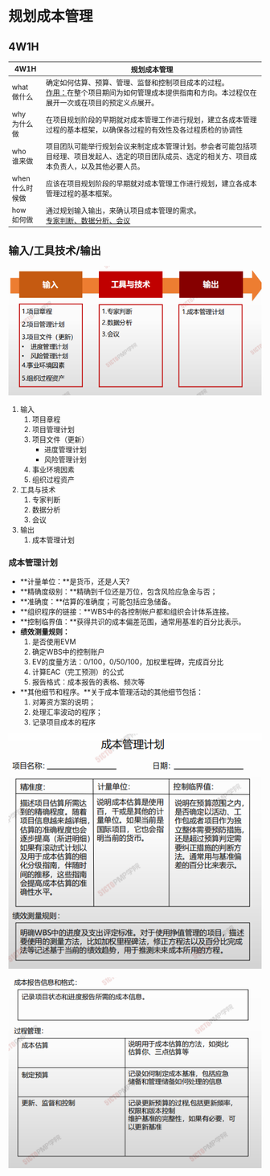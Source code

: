 # 规划成本管理

## 4W1H

| 4W1H                | 规划成本管理                                                 |
| ------------------- | ------------------------------------------------------------ |
| what<br/>做什么     | 确定如何估算、预算、管理、监督和控制项目成本的过程。<br/><u>作用：</u>在整个项目期间为如何管理成本提供指南和方向。本过程仅在展开一次或在项目的预定义点展开。 |
| why<br/>为什么做    | 在项目规划阶段的早期就对成本管理工作进行规划，建立各成本管理过程的基本框架，以确保各过程的有效性及各过程质检的协调性 |
| who<br/>谁来做      | 项目团队可能举行规划会议来制定成本管理计划。参会者可能包括项目经理、项目发起人、选定的项目团队成员、选定的相关方、项目成本负责人，以及其他必要人员。 |
| when<br/>什么时候做 | 应该在项目规划阶段的早期就对成本管理工作进行规划，建立各成本管理过程的基本框架。 |
| how<br/>如何做      | 通过规划输入输出，来确认项目成本管理的需求。<br><u>专家判断、数据分析、会议</u> |

## 输入/工具技术/输出

![image-20210304223648698](assets/image-20210304223648698.png)

1. 输入
   1. 项目章程
   2. 项目管理计划
   3. 项目文件（更新）
      - 进度管理计划
      - 风险管理计划
   4. 事业环境因素
   5. 组织过程资产
2. 工具与技术
   1. 专家判断
   2. 数据分析
   3. 会议
3. 输出
   1. 成本管理计划

### 成本管理计划

- **计量单位：**是货币，还是人天? 
- **精确度级别：**精确到千位还是万位，包含风险应急金与否；
- **准确度：**估算的准确度；可能包括应急储备。
- **组织程序的链接：**WBS中的各控制帐户都和组织会计体系连接。
- **控制临界值：**获得共识的成本偏差范围，通常用基准的百分比表示。
- **绩效测量规则：**
  1. 是否使用EVM 
  2. 确定WBS中的控制账户
  3. EV的度量方法：0/100，0/50/100，加权里程碑，完成百分比
  4. 计算EAC（完工预测）的公式
  5. 报告格式：成本报告的表格、频次等
- **其他细节和程序。**关于成本管理活动的其他细节包括：
  1. 对筹资方案的说明； 
  2. 处理汇率波动的程序； 
  3. 记录项目成本的程序

![image-20210304224251057](assets/image-20210304224251057.png)

![image-20210304224303730](assets/image-20210304224303730.png)